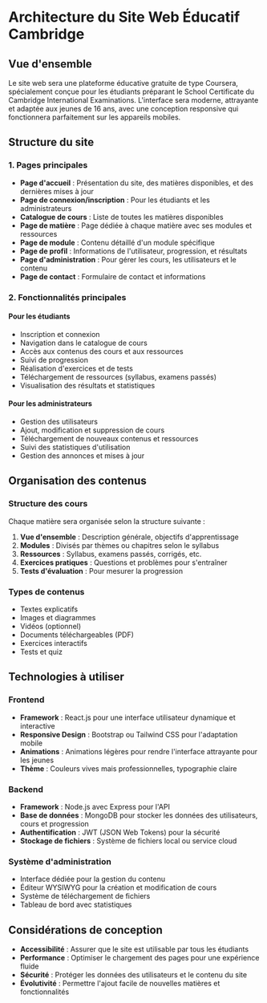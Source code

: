 # Architecture du Site Web Éducatif Cambridge

## Vue d'ensemble
Le site web sera une plateforme éducative gratuite de type Coursera, spécialement conçue pour les étudiants préparant le School Certificate du Cambridge International Examinations. L'interface sera moderne, attrayante et adaptée aux jeunes de 16 ans, avec une conception responsive qui fonctionnera parfaitement sur les appareils mobiles.

## Structure du site

### 1. Pages principales
- **Page d'accueil** : Présentation du site, des matières disponibles, et des dernières mises à jour
- **Page de connexion/inscription** : Pour les étudiants et les administrateurs
- **Catalogue de cours** : Liste de toutes les matières disponibles
- **Page de matière** : Page dédiée à chaque matière avec ses modules et ressources
- **Page de module** : Contenu détaillé d'un module spécifique
- **Page de profil** : Informations de l'utilisateur, progression, et résultats
- **Page d'administration** : Pour gérer les cours, les utilisateurs et le contenu
- **Page de contact** : Formulaire de contact et informations

### 2. Fonctionnalités principales

#### Pour les étudiants
- Inscription et connexion
- Navigation dans le catalogue de cours
- Accès aux contenus des cours et aux ressources
- Suivi de progression
- Réalisation d'exercices et de tests
- Téléchargement de ressources (syllabus, examens passés)
- Visualisation des résultats et statistiques

#### Pour les administrateurs
- Gestion des utilisateurs
- Ajout, modification et suppression de cours
- Téléchargement de nouveaux contenus et ressources
- Suivi des statistiques d'utilisation
- Gestion des annonces et mises à jour

## Organisation des contenus

### Structure des cours
Chaque matière sera organisée selon la structure suivante :
1. **Vue d'ensemble** : Description générale, objectifs d'apprentissage
2. **Modules** : Divisés par thèmes ou chapitres selon le syllabus
3. **Ressources** : Syllabus, examens passés, corrigés, etc.
4. **Exercices pratiques** : Questions et problèmes pour s'entraîner
5. **Tests d'évaluation** : Pour mesurer la progression

### Types de contenus
- Textes explicatifs
- Images et diagrammes
- Vidéos (optionnel)
- Documents téléchargeables (PDF)
- Exercices interactifs
- Tests et quiz

## Technologies à utiliser

### Frontend
- **Framework** : React.js pour une interface utilisateur dynamique et interactive
- **Responsive Design** : Bootstrap ou Tailwind CSS pour l'adaptation mobile
- **Animations** : Animations légères pour rendre l'interface attrayante pour les jeunes
- **Thème** : Couleurs vives mais professionnelles, typographie claire

### Backend
- **Framework** : Node.js avec Express pour l'API
- **Base de données** : MongoDB pour stocker les données des utilisateurs, cours et progression
- **Authentification** : JWT (JSON Web Tokens) pour la sécurité
- **Stockage de fichiers** : Système de fichiers local ou service cloud

### Système d'administration
- Interface dédiée pour la gestion du contenu
- Éditeur WYSIWYG pour la création et modification de cours
- Système de téléchargement de fichiers
- Tableau de bord avec statistiques

## Considérations de conception
- **Accessibilité** : Assurer que le site est utilisable par tous les étudiants
- **Performance** : Optimiser le chargement des pages pour une expérience fluide
- **Sécurité** : Protéger les données des utilisateurs et le contenu du site
- **Évolutivité** : Permettre l'ajout facile de nouvelles matières et fonctionnalités
